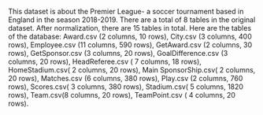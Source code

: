 This dataset is about the Premier League- a soccer tournament based in England in the season 2018-2019. There are a total of 8 tables in the original dataset. After normalization, there are 15 tables in total. Here are the tables of the database:
Award.csv (2 columns, 10 rows), City.csv (3 columns, 400 rows), Employee.csv (11 columns, 590 rows), GetAward.csv (2 columns, 30 rows), GetSponsor.csv (3 columns, 20 rows), GoalDifference.csv (3 columns, 20 rows), HeadReferee.csv ( 7 columns, 18 rows), HomeStadium.csv( 2 columns, 20 rows), Main SponsorShip.csv( 2 columns, 20 rows), Matches.csv (6 columns, 380 rows), Play.csv (2 columns, 760 rows), Scores.csv( 3 columns, 380 rows), Stadium.csv( 5 columns, 1820 rows), Team.csv(8 columns, 20 rows), TeamPoint.csv ( 4 columns, 20 rows).
